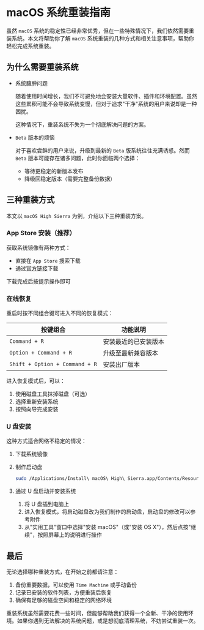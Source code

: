 # macOS 系统重装指南

虽然 `macOS` 系统的稳定性已经非常优秀，但在一些特殊情况下，我们依然需要重装系统。本文将帮助你了解 `macOS` 系统重装的几种方式和相关注意事项，帮助你轻松完成系统重装。

## 为什么需要重装系统

- 系统臃肿问题

  随着使用时间增长，我们不可避免地会安装大量软件、插件和环境配置。虽然这些累积可能不会导致系统变慢，但对于追求"干净"系统的用户来说却是一种困扰。

  这种情况下，重装系统不失为一个彻底解决问题的方案。

- `Beta` 版本的烦恼

  对于喜欢尝鲜的用户来说，升级到最新的 `Beta` 版系统往往充满诱惑。然而 `Beta` 版本可能存在诸多问题，此时你面临两个选择：

  - 等待更稳定的新版本发布
  - 降级回稳定版本（需要完整备份数据）

## 三种重装方式

本文以 `macOS High Sierra` 为例，介绍以下三种重装方案。

### App Store 安装（推荐）

获取系统镜像有两种方式：

- 直接在 `App Store` 搜索下载
- 通过[官方链接](https://search.itunes.apple.com/WebObjects/MZContentLink.woa/wa/link?mt=11&path=mac%2fmacoshighsierra)下载

下载完成后按提示操作即可

### 在线恢复

重启时按不同组合键可进入不同的恢复模式：

| 按键组合                       | 功能说明             |
| ------------------------------ | -------------------- |
| `Command + R`                  | 安装最近的已安装版本 |
| `Option + Command + R`         | 升级至最新兼容版本   |
| `Shift + Option + Command + R` | 安装出厂版本         |

进入恢复模式后，可以：

1. 使用磁盘工具抹掉磁盘（可选）
2. 选择重新安装系统
3. 按照向导完成安装

### U 盘安装

这种方式适合网络不稳定的情况：

1. 下载系统镜像
2. 制作启动盘

   ```bash
   sudo /Applications/Install\ macOS\ High\ Sierra.app/Contents/Resources/createinstallmedia --volume /Volumes/MyVolume --applicationpath /Applications/Install\ macOS\ High\ Sierra.app
   ```

3. 通过 U 盘启动并安装系统

   1. 将 U 盘插到电脑上
   2. 进入恢复模式，将启动磁盘改为我们制作的启动盘，启动盘的修改可以参考附件
   3. 从"实用工具"窗口中选择"安装 macOS"（或"安装 OS X"），然后点按"继续"，按照屏幕上的说明进行操作

## 最后

无论选择哪种重装方式，在开始之前都请注意：

1. 备份重要数据，可以使用 `Time Machine` 或手动备份
2. 记录已安装的软件列表，方便重装后恢复
3. 确保有足够的磁盘空间和稳定的网络环境

重装系统虽然需要花费一些时间，但能够帮助我们获得一个全新、干净的使用环境。如果你遇到无法解决的系统问题，或是想彻底清理系统，不妨尝试重装一次。
